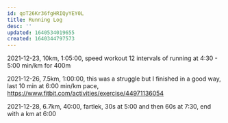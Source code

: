 ```yaml
---
id: qoT26Kr36fgHRIQyYEY0L
title: Running Log
desc: ''
updated: 1640534019655
created: 1640344797573
---
```


2021-12-23, 10km, 1:05:00, speed workout 12 intervals of running at 4:30 - 5:00 min/km for 400m

2021-12-26, 7.5km, 1:00:00, this was a struggle but I finished in a good way, last 10 min at 6:00 min/km pace, https://www.fitbit.com/activities/exercise/44971136054

2021-12-28, 6.7km, 40:00, fartlek, 30s at 5:00 and then 60s at 7:30, end with a km at 6:00
